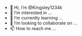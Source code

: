 - 👋 Hi, I’m @Kingsley1234k
- 👀 I’m interested in ...
- 🌱 I’m currently learning ...
- 💞️ I’m looking to collaborate on ...
- 📫 How to reach me ...

<!---
Kingsley1234k/Kingsley1234k is a ✨ special ✨ repository because its `README.md` (this file) appears on your GitHub profile.
You can click the Preview link to take a look at your changes.
--->
